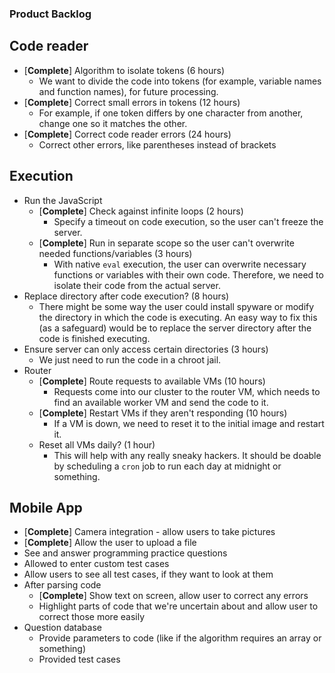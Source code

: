 ### Product Backlog
## Code reader
* [**Complete**] Algorithm to isolate tokens (6 hours)
	* We want to divide the code into tokens (for example, variable names and function names), for future     	processing.
* [**Complete**] Correct small errors in tokens (12 hours)
	* For example, if one token differs by one character from another, change one so it matches the other.
* [**Complete**] Correct code reader errors (24 hours)
	* Correct other errors, like parentheses instead of brackets

## Execution
* Run the JavaScript
	* [**Complete**] Check against infinite loops (2 hours)
		* Specify a timeout on code execution, so the user can't freeze the server.
	* [**Complete**] Run in separate scope so the user can't overwrite needed functions/variables (3 hours)
		* With native `eval` execution, the user can overwrite necessary functions or variables with their own code. Therefore, we need to isolate their code from the actual server.
* Replace directory after code execution? (8 hours)
	* There might be some way the user could install spyware or modify the directory in which the code is executing. An easy way to fix this (as a safeguard) would be to replace the server directory after the code is finished executing.
* Ensure server can only access certain directories (3 hours)
	* We just need to run the code in a chroot jail.
* Router
	* [**Complete**] Route requests to available VMs (10 hours)
		* Requests come into our cluster to the router VM, which needs to find an available worker VM and send the code to it.
	* [**Complete**] Restart VMs if they aren't responding (10 hours)
		* If a VM is down, we need to reset it to the initial image and restart it.
	* Reset all VMs daily? (1 hour)
		* This will help with any really sneaky hackers. It should be doable by scheduling a `cron` job to run each day at midnight or something.

## Mobile App
* [**Complete**] Camera integration - allow users to take pictures
* [**Complete**] Allow the user to upload a file
* See and answer programming practice questions
* Allowed to enter custom test cases
* Allow users to see all test cases, if they want to look at them
* After parsing code
	* [**Complete**] Show text on screen, allow user to correct any errors
	* Highlight parts of code that we're uncertain about and allow user to correct those more easily
* Question database
	* Provide parameters to code (like if the algorithm requires an array or something)
	* Provided test cases


